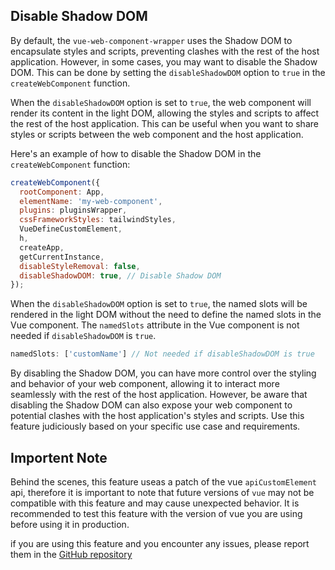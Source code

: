 ## Disable Shadow DOM

By default, the `vue-web-component-wrapper` uses the Shadow DOM to encapsulate styles and scripts, preventing clashes with the rest of the host application. However, in some cases, you may want to disable the Shadow DOM. This can be done by setting the `disableShadowDOM` option to `true` in the `createWebComponent` function.

When the `disableShadowDOM` option is set to `true`, the web component will render its content in the light DOM, allowing the styles and scripts to affect the rest of the host application. This can be useful when you want to share styles or scripts between the web component and the host application.

Here's an example of how to disable the Shadow DOM in the `createWebComponent` function:

```javascript
createWebComponent({
  rootComponent: App,
  elementName: 'my-web-component',
  plugins: pluginsWrapper,
  cssFrameworkStyles: tailwindStyles,
  VueDefineCustomElement,
  h,
  createApp,
  getCurrentInstance,
  disableStyleRemoval: false,
  disableShadowDOM: true, // Disable Shadow DOM
});
```

When the `disableShadowDOM` option is set to `true`, the named slots will be rendered in the light DOM without the need to define the named slots in the Vue component. The `namedSlots` attribute in the Vue component is not needed if `disableShadowDOM` is `true`.

```javascript
namedSlots: ['customName'] // Not needed if disableShadowDOM is true
```

By disabling the Shadow DOM, you can have more control over the styling and behavior of your web component, allowing it to interact more seamlessly with the rest of the host application. However, be aware that disabling the Shadow DOM can also expose your web component to potential clashes with the host application's styles and scripts. Use this feature judiciously based on your specific use case and requirements.


## Importent Note

Behind the scenes, this feature useas a patch of the vue `apiCustomElement` api, therefore it is important to note that future versions of `vue` may not be compatible with this feature and may cause unexpected behavior. It is recommended to test this feature with the version of vue you are using before using it in production.

if you are using this feature and you encounter any issues, please report them in the [GitHub repository](https://github.com/EranGrin/vue-web-component-wrapper)
